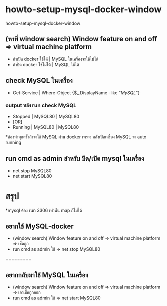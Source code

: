 # howto-setup-mysql-docker-window
howto-setup-mysql-docker-window

## (หาที่ window search) Window feature on and off => virtual machine platform
- ถ้าเปิด docker ใช้ได้ | MySQL ในเครื่องจะใช้ไม่ได้
- ถ้าปิด docker ใช้ไม่ได้ | MySQL ใช้ได้

## check MySQL ในเครื่อง
- Get-Service | Where-Object {$_.DisplayName -like "*MySQL*"}
### output หลัง run check MySQL 
- Stopped | MySQL80 | MySQL80
- [OR]
-  Running | MySQL80 | MySQL80

*ต้องทำทุกครั้งถ้าจะใช้ MySQL ผ่าน docker เพราะ หลังเปิดเครื่อง  MySQL จะ auto running
## run cmd as admin สำหรับ ปิด/เปิด mysql ในเครื่อง
- net stop MySQL80
- net start MySQL80

# สรุป
*mysql ต้อง run 3306 เท่านั้น map ก็ไม่ได้
## อยากใช้ MySQL-docker
- (window search) Window feature on and off => virtual machine platform => เช็คถูก
- run cmd as admin ใช้ => net stop MySQL80 

=========
## อยากกลับมาใช้ MySQL ในเครื่อง
- (window search) Window feature on and off => virtual machine platform  => เอาเช็คถูกออก
- run cmd as admin ใช้ => net start MySQL80
